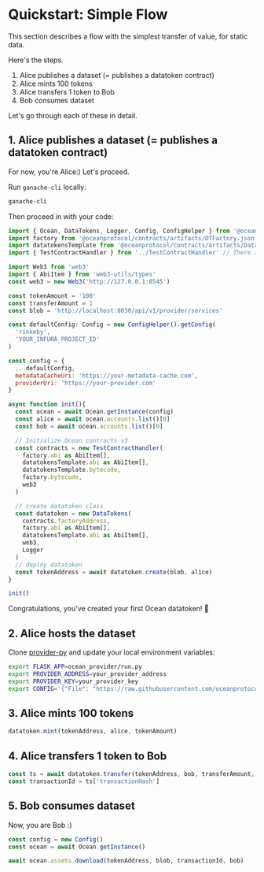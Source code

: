 # Quickstart: Simple Flow

This section describes a flow with the simplest transfer of value, for static data.

Here's the steps.

1. Alice publishes a dataset (= publishes a datatoken contract)
2. Alice mints 100 tokens
3. Alice transfers 1 token to Bob
4. Bob consumes dataset

Let's go through each of these in detail.

## 1. Alice publishes a dataset (= publishes a datatoken contract)

For now, you're Alice:) Let's proceed.

Run `ganache-cli` locally:

```bash
ganache-cli
```

Then proceed in with your code:

```javascript
import { Ocean, DataTokens, Logger, Config, ConfigHelper } from '@oceanprotocol/lib' 
import factory from '@oceanprotocol/contracts/artifacts/DTFactory.json'
import datatokensTemplate from '@oceanprotocol/contracts/artifacts/DataTokenTemplate.json'
import { TestContractHandler } from '../TestContractHandler' // There is no export of `TestContractHandler` from the @oceanprotocol package

import Web3 from 'web3'
import { AbiItem } from 'web3-utils/types'
const web3 = new Web3('http://127.0.0.1:8545')

const tokenAmount = '100'
const transferAmount = 1
const blob = 'http://localhost:8030/api/v1/provider/services'

const defaultConfig: Config = new ConfigHelper().getConfig(
  'rinkeby',
  'YOUR_INFURA_PROJECT_ID'
)

const config = {
  ...defaultConfig,
  metadataCacheUri: 'https://your-metadata-cache.com',
  providerUri: 'https://your-provider.com'
}

async function init(){
  const ocean = await Ocean.getInstance(config)
  const alice = await ocean.accounts.list()[0]
  const bob = await ocean.accounts.list()[0]

  // Initialize Ocean contracts v3
  const contracts = new TestContractHandler(
    factory.abi as AbiItem[],
    datatokensTemplate.abi as AbiItem[],
    datatokensTemplate.bytecode,
    factory.bytecode,
    web3
  )

  // create datatoken class
  const datatoken = new DataTokens(
    contracts.factoryAddress,
    factory.abi as AbiItem[], 
    datatokensTemplate.abi as AbiItem[], 
    web3,
    Logger
  )
  // deploy datatoken
  const tokenAddress = await datatoken.create(blob, alice)
}

init()
```
Congratulations, you've created your first Ocean datatoken! 🐳

## 2. Alice hosts the dataset

Clone [provider-py](https://github.com/oceanprotocol/provider-py) and update your local environment variables:

```bash
export FLASK_APP=ocean_provider/run.py
export PROVIDER_ADDRESS=your_provider_address
export PROVIDER_KEY=your_provider_key
export CONFIG='{"File": "https://raw.githubusercontent.com/oceanprotocol/barge/master/README.md"}'
```

## 3. Alice mints 100 tokens

```javascript
datatoken.mint(tokenAddress, alice, tokenAmount)
```

## 4. Alice transfers 1 token to Bob

```javascript
const ts = await datatoken.transfer(tokenAddress, bob, transferAmount, alice)
const transactionId = ts['transactionHash']
```

## 5. Bob consumes dataset

Now, you are Bob :)

```javascript
const config = new Config()
const ocean = await Ocean.getInstance()

await ocean.assets.download(tokenAddress, blob, transactionId, bob)
```
